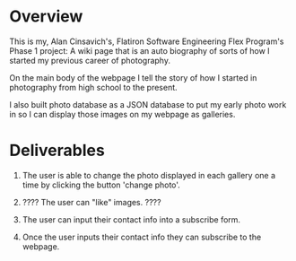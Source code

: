 # Overview

This is my, Alan Cinsavich's, Flatiron Software Engineering Flex Program's Phase 1 project: A wiki page that is an auto biography of sorts of how I started my previous career of photography.

On the main body of the webpage I tell the story of how I started in photography from high school to the present.

I also built photo database as a JSON database to put my early photo work in so I can display those images on my webpage as galleries.

# Deliverables

1. The user is able to change the photo displayed in each gallery one a time by clicking the button 'change photo'.

2. ???? The user can "like" images. ????

3. The user can input their contact info into a subscribe form.

4. Once the user inputs their contact info they can subscribe to the webpage.
